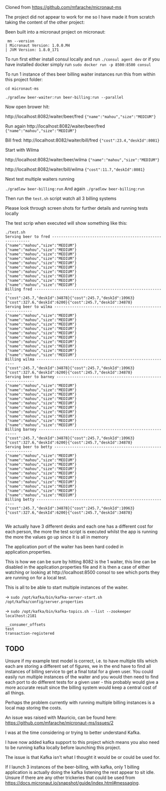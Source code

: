 Cloned from https://github.com/mfarache/micronaut-ms

The project did not appear to work for me so I have made it from scratch taking the content of the other project:


Been built into a micronaut project on micronaut:
```
 mn --version
| Micronaut Version: 1.0.0.M4
| JVM Version: 1.8.0_171
```

To run first either install consul locally and run `./consul agent dev` 
or if you have installed docker simply run `sudo docker run -p 8500:8500 consul`


To run 1 instance of thes beer billing waiter instances run this from within this project folder:

```
cd micronaut-ms

./gradlew beer-waiter:run beer-billing:run --parallel
```


Now open brower hit:

http://localhost:8082/waiter/beer/fred `{"name":"mahou","size":"MEDIUM"}`

Run again http://localhost:8082/waiter/beer/fred `{"name":"mahou","size":"MEDIUM"}`

Bill fred:
http://localhost:8082/waiter/bill/fred `{"cost":23.4,"deskId":8081}`

Start with Wilma

http://localhost:8082/waiter/beer/wilma `{"name":"mahou","size":"MEDIUM"}`

http://localhost:8082/waiter/bill/wilma `{"cost":11.7,"deskId":8081}`


Next test multiple waiters running 

`./gradlew beer-billing:run`
And again 
`./gradlew beer-billing:run`


Then run the `test.sh` script  watch all 3 billing systems 


Please look through screen shots for further details and running tests locally


The test scrip when executed will show something like this:
```
./test.sh 
Serving beer to fred ------------------------------------------------------------
{"name":"mahou","size":"MEDIUM"}
{"name":"mahou","size":"MEDIUM"}
{"name":"mahou","size":"MEDIUM"}
{"name":"mahou","size":"MEDIUM"}
{"name":"mahou","size":"MEDIUM"}
{"name":"mahou","size":"MEDIUM"}
{"name":"mahou","size":"MEDIUM"}
{"name":"mahou","size":"MEDIUM"}
{"name":"mahou","size":"MEDIUM"}
{"name":"mahou","size":"MEDIUM"}
Billing fred ------------------------------------------------------------
{"cost":245.7,"deskId":34878}{"cost":245.7,"deskId":10963}{"cost":327.6,"deskId":6200}{"cost":245.7,"deskId":34878}
Serving beer to wilma ------------------------------------------------------------
{"name":"mahou","size":"MEDIUM"}
{"name":"mahou","size":"MEDIUM"}
{"name":"mahou","size":"MEDIUM"}
{"name":"mahou","size":"MEDIUM"}
{"name":"mahou","size":"MEDIUM"}
{"name":"mahou","size":"MEDIUM"}
{"name":"mahou","size":"MEDIUM"}
{"name":"mahou","size":"MEDIUM"}
{"name":"mahou","size":"MEDIUM"}
{"name":"mahou","size":"MEDIUM"}
Billing wilma ------------------------------------------------------------
{"cost":245.7,"deskId":34878}{"cost":245.7,"deskId":10963}{"cost":327.6,"deskId":6200}{"cost":245.7,"deskId":34878}
Serving beer to barney ------------------------------------------------------------
{"name":"mahou","size":"MEDIUM"}
{"name":"mahou","size":"MEDIUM"}
{"name":"mahou","size":"MEDIUM"}
{"name":"mahou","size":"MEDIUM"}
{"name":"mahou","size":"MEDIUM"}
{"name":"mahou","size":"MEDIUM"}
{"name":"mahou","size":"MEDIUM"}
{"name":"mahou","size":"MEDIUM"}
{"name":"mahou","size":"MEDIUM"}
{"name":"mahou","size":"MEDIUM"}
Billing barney ------------------------------------------------------------
{"cost":245.7,"deskId":34878}{"cost":245.7,"deskId":10963}{"cost":327.6,"deskId":6200}{"cost":245.7,"deskId":34878}
Serving beer to betty ------------------------------------------------------------
{"name":"mahou","size":"MEDIUM"}
{"name":"mahou","size":"MEDIUM"}
{"name":"mahou","size":"MEDIUM"}
{"name":"mahou","size":"MEDIUM"}
{"name":"mahou","size":"MEDIUM"}
{"name":"mahou","size":"MEDIUM"}
{"name":"mahou","size":"MEDIUM"}
{"name":"mahou","size":"MEDIUM"}
{"name":"mahou","size":"MEDIUM"}
{"name":"mahou","size":"MEDIUM"}
Billing betty ------------------------------------------------------------
{"cost":245.7,"deskId":34878}{"cost":245.7,"deskId":10963}{"cost":327.6,"deskId":6200}{"cost":245.7,"deskId":34878}


```

We actually have 3 different desks and each one has a different cost for each person, the more the test script is executed whilst the app is running the more the values go up since it is all in memory


The application port of the waiter has been hard coded in application.properties.

This is how we can be sure by hitting 8082 is the 1 waiter, this line can be disabled in the application.properties file and it is then a case of either watching or looking at http://localhost:8500 consol to see which ports they are running on for a local test.

This is all to be able to start multiple instances of the waiter.

-> `sudo /opt/kafka/bin/kafka-server-start.sh /opt/kafka/config/server.properties` 

-> `sudo /opt/kafka/bin/kafka-topics.sh --list --zookeeper localhost:2181`

 ```
__consumer_offsets
test
transaction-registered
```





TODO
--------
Unsure if my example test model is correct, i.e. to have multiple tills which each are storing a different set of figures, we in the end have to find all instances of billing service to get a final total for a given user.
You could easily run multiple instances of the waiter and you would then need to find each port to do different tests for a given user - this probably would give a more accurate result since the billing system would keep a central cost of all things.

Perhaps the problem currently with running multiple billing instances is a local map storing the costs.

 


An issue was raised with Mauricio, can be found here: https://github.com/mfarache/micronaut-ms/issues/2


I was at the time considering or trying to better understand Kafka.

I have now added kafka support to this project which means you also need to be running kafka locally before launching this project.

The issue is that Kafka isn't what I thought it would be or could be used for. 

If I launch 3 instances of the beer-billing, with kafka, only 1 billing application is  actually doing the kafka listening 
the rest appear to sit idle. Unsure if there are any other trickeries that could be used from https://docs.micronaut.io/snapshot/guide/index.html#messaging.








 